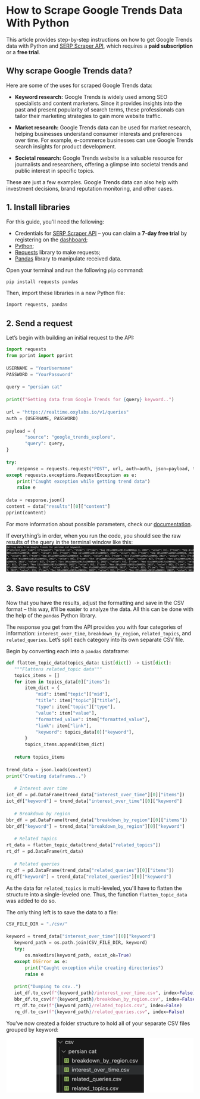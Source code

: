 # How to Scrape Google Trends Data With Python

This article provides step-by-step instructions on how to get Google Trends data with Python and [SERP Scraper API](https://oxylabs.io/products/scraper-api/serp), which requires a **paid subscription** or a **free trial**.



## Why scrape Google Trends data?
Here are some of the uses for scraped Google Trends data:

- **Keyword research:** Google Trends is widely used among SEO specialists and content marketers. Since it provides insights into the past and present popularity of search terms, these professionals can tailor their marketing strategies to gain more website traffic.

- **Market research:** Google Trends data can be used for market research, helping businesses understand consumer interests and preferences over time. For example, e-commerce businesses can use Google Trends search insights for product development.

- **Societal research:** Google Trends website is a valuable resource for journalists and researchers, offering a glimpse into societal trends and public interest in specific topics.

These are just a few examples. Google Trends data can also help with investment decisions, brand reputation monitoring, and other cases.

## 1. Install libraries

For this guide, you'll need the following:
- Credentials for [SERP Scraper API](https://oxylabs.io/products/scraper-api/serp) – you can claim a **7-day free trial** by registering on the [dashboard](https://dashboard.oxylabs.io/en/);
- [Python](https://www.python.org/downloads/);
- [Requests](https://requests.readthedocs.io/en/latest/) library to make requests;
- [Pandas](https://pandas.pydata.org/docs/index.html) library to manipulate received data.

Open your terminal and run the following `pip` command:
```bash
pip install requests pandas
```

Then, import these libraries in a new Python file:

```bash
import requests, pandas
```

## 2. Send a request

Let’s begin with building an initial request to the API:

```python
import requests
from pprint import pprint

USERNAME = "YourUsername"
PASSWORD = "YourPassword"

query = "persian cat"

print(f"Getting data from Google Trends for {query} keyword..")

url = "https://realtime.oxylabs.io/v1/queries"
auth = (USERNAME, PASSWORD)

payload = {
       "source": "google_trends_explore",
       "query": query,
}

try:
    response = requests.request("POST", url, auth=auth, json=payload, timeout=180)
except requests.exceptions.RequestException as e:
    print("Caught exception while getting trend data")
    raise e

data = response.json()
content = data["results"][0]["content"]
pprint(content)
```

For more information about possible parameters, check our [documentation](https://developers.oxylabs.io/scraper-apis/serp-scraper-api/google/trends-explore).

If everything’s in order, when you run the code, you should see the raw results of the query in the terminal window like this:
![](images/trends_data.png)

## 3. Save results to CSV

Now that you have the results, adjust the formatting and save in the CSV format – this way, it’ll be easier to analyze the data. All this can be done with the help of the `pandas` Python library.

The response you get from the API provides you with four categories of information: `interest_over_time`, `breakdown_by_region`, `related_topics`, and `related_queries`. Let’s split each category into its own separate CSV file. 

Begin by converting each into a `pandas` dataframe:
```python
def flatten_topic_data(topics_data: List[dict]) -> List[dict]:
   """Flattens related_topic data"""
   topics_items = []
   for item in topics_data[0]["items"]:
       item_dict = {
           "mid": item["topic"]["mid"],
           "title": item["topic"]["title"],
           "type": item["topic"]["type"],
           "value": item["value"],
           "formatted_value": item["formatted_value"],
           "link": item["link"],
           "keyword": topics_data[0]["keyword"],
       }
       topics_items.append(item_dict)

   return topics_items

trend_data = json.loads(content)
print("Creating dataframes..")

   # Interest over time
iot_df = pd.DataFrame(trend_data["interest_over_time"][0]["items"])
iot_df["keyword"] = trend_data["interest_over_time"][0]["keyword"]

   # Breakdown by region
bbr_df = pd.DataFrame(trend_data["breakdown_by_region"][0]["items"])
bbr_df["keyword"] = trend_data["breakdown_by_region"][0]["keyword"]

   # Related topics
rt_data = flatten_topic_data(trend_data["related_topics"])
rt_df = pd.DataFrame(rt_data)

   # Related queries
rq_df = pd.DataFrame(trend_data["related_queries"][0]["items"])
rq_df["keyword"] = trend_data["related_queries"][0]["keyword"]
```

As the data for `related_topics` is multi-leveled, you'll have to flatten the structure into a single-leveled one. Thus, the function `flatten_topic_data` was added to do so. 

The only thing left is to save the data to a file:
```python
CSV_FILE_DIR = "./csv/"

keyword = trend_data["interest_over_time"][0]["keyword"]
   keyword_path = os.path.join(CSV_FILE_DIR, keyword)
   try:
       os.makedirs(keyword_path, exist_ok=True)
   except OSError as e:
       print("Caught exception while creating directories")
       raise e

   print("Dumping to csv..")
   iot_df.to_csv(f"{keyword_path}/interest_over_time.csv", index=False)
   bbr_df.to_csv(f"{keyword_path}/breakdown_by_region.csv", index=False)
   rt_df.to_csv(f"{keyword_path}/related_topics.csv", index=False)
   rq_df.to_csv(f"{keyword_path}/related_queries.csv", index=False)
```
You’ve now created a folder structure to hold all of your separate CSV files grouped by keyword:

![](images/trends_data_csv.png)

